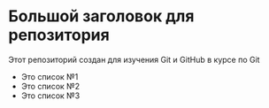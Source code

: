 # Большой заголовок для репозитория
Этот репозиторий создан для изучения Git и GitHub в курсе
по Git
- Это список №1
- Это список №2
- Это список №3
